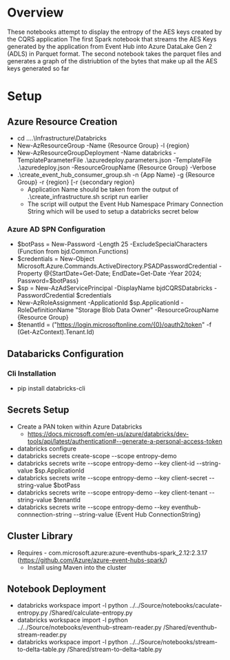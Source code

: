# Overview 
These notebooks attempt to display the entropy of the AES keys created by the CQRS application
The first Spark notebook that streams the AES Keys generated by the application from Event Hub into Azure DataLake Gen 2 (ADLS) in Parquet format. 
The second notebook takes the parquet files and generates a graph of the distriubtion of the bytes that make up all the AES keys generated so far

# Setup

## Azure Resource Creation
* cd ..\..\Infrastructure\Databricks
* New-AzResourceGroup -Name {Resource Group} -l {region}
* New-AzResourceGroupDeployment -Name databricks -TemplateParameterFile .\azuredeploy.parameters.json -TemplateFile .\azuredeploy.json  -ResourceGroupName {Resource Group} -Verbose
* .\create_event_hub_consumer_group.sh -n {App Name} -g {Resource Group} -r {region} [-r {secondary region}
    * Application Name should be taken from the output of .\create_infrastructure.sh script run earlier 
    * The script will output the Event Hub Namespace Primary Connection String which will be used to setup a databricks secret below 

### Azure AD SPN Configuration 
* $botPass = New-Password -Length 25 -ExcludeSpecialCharacters (Function from bjd.Common.Functions)
* $credentials = New-Object Microsoft.Azure.Commands.ActiveDirectory.PSADPasswordCredential -Property @{StartDate=Get-Date; EndDate=Get-Date -Year 2024; Password=$botPass}
* $sp = New-AzAdServicePrincipal -DisplayName bjdCQRSDatabricks -PasswordCredential $credentials
* New-AzRoleAssignment -ApplicationId $sp.ApplicationId -RoleDefinitionName "Storage Blob Data Owner" -ResourceGroupName {Resource Group}
* $tenantId = ("https://login.microsoftonline.com/{0}/oauth2/token" -f (Get-AzContext).Tenant.Id)

## Databaricks Configuration

### Cli Installation
* pip install databricks-cli

## Secrets Setup 
* Create a PAN token within Azure Databricks
    * https://docs.microsoft.com/en-us/azure/databricks/dev-tools/api/latest/authentication#--generate-a-personal-access-token
* databricks configure 
* databricks secrets create-scope --scope entropy-demo
* databricks secrets write --scope entropy-demo --key client-id --string-value $sp.ApplicationId
* databricks secrets write --scope entropy-demo --key client-secret --string-value $botPass
* databricks secrets write --scope entropy-demo --key client-tenant --string-value $tenantId
* databricks secrets write --scope entropy-demo --key eventhub-connnection-string --string-value {Event Hub ConnectionString}

## Cluster Library
* Requires - com.microsoft.azure:azure-eventhubs-spark_2.12:2.3.17 (https://github.com/Azure/azure-event-hubs-spark/)
    * Install using Maven into the cluster

## Notebook Deployment
* databricks workspace import -l python ../../Source/notebooks/caculate-entropy.py /Shared/calculate-entropy.py
* databricks workspace import -l python ../../Source/notebooks/eventhub-stream-reader.py /Shared/eventhub-stream-reader.py
* databricks workspace import -l python ../../Source/notebooks/stream-to-delta-table.py /Shared/stream-to-delta-table.py
